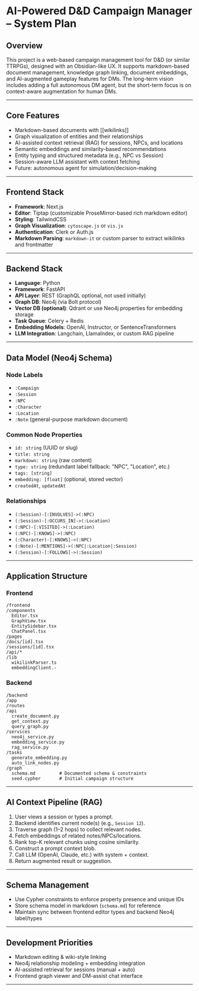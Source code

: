 # AI-Powered D&D Campaign Manager – System Plan

## Overview

This project is a web-based campaign management tool for D&D (or similar TTRPGs), designed with an Obsidian-like UX. It supports markdown-based document management, knowledge graph linking, document embeddings, and AI-augmented gameplay features for DMs. The long-term vision includes adding a full autonomous DM agent, but the short-term focus is on context-aware augmentation for human DMs.


---

## Core Features

- Markdown-based documents with [[wikilinks]]
- Graph visualization of entities and their relationships
- AI-assisted context retrieval (RAG) for sessions, NPCs, and locations
- Semantic embeddings and similarity-based recommendations
- Entity typing and structured metadata (e.g., NPC vs Session)
- Session-aware LLM assistant with context fetching
- Future: autonomous agent for simulation/decision-making

---

## Frontend Stack

- **Framework**: Next.js
- **Editor**: Tiptap (customizable ProseMirror-based rich markdown editor)
- **Styling**: TailwindCSS
- **Graph Visualization**: `cytoscape.js` or `vis.js`
- **Authentication**: Clerk or Auth.js
- **Markdown Parsing**: `markdown-it` or custom parser to extract wikilinks and frontmatter

---

## Backend Stack

- **Language**: Python
- **Framework**: FastAPI
- **API Layer**: REST (GraphQL optional, not used initially)
- **Graph DB**: Neo4j (via Bolt protocol)
- **Vector DB (optional)**: Qdrant or use Neo4j properties for embedding storage
- **Task Queue**: Celery + Redis
- **Embedding Models**: OpenAI, Instructor, or SentenceTransformers
- **LLM Integration**: Langchain, LlamaIndex, or custom RAG pipeline

---

## Data Model (Neo4j Schema)

### Node Labels
- `:Campaign`
- `:Session`
- `:NPC`
- `:Character`
- `:Location`
- `:Note` (general-purpose markdown document)

### Common Node Properties
- `id: string` (UUID or slug)
- `title: string`
- `markdown: string` (raw content)
- `type: string` (redundant label fallback: "NPC", "Location", etc.)
- `tags: [string]`
- `embedding: [float]` (optional, stored vector)
- `createdAt`, `updatedAt`

### Relationships
- `(:Session)-[:INVOLVES]->(:NPC)`
- `(:Session)-[:OCCURS_IN]->(:Location)`
- `(:NPC)-[:VISITED]->(:Location)`
- `(:NPC)-[:KNOWS]->(:NPC)`
- `(:Character)-[:KNOWS]->(:NPC)`
- `(:Note)-[:MENTIONS]->(:NPC|:Location|:Session)`
- `(:Session)-[:FOLLOWS]->(:Session)`

---

## Application Structure

### Frontend

```
/frontend
/components
  Editor.tsx
  GraphView.tsx
  EntitySidebar.tsx
  ChatPanel.tsx
/pages
/docs/[id].tsx
/sessions/[id].tsx
/api/*
/lib
  wikilinkParser.ts
  embeddingClient.- 
```

### Backend

```
/backend
/app
/routes
/api
  create_document.py
  get_context.py
  query_graph.py
/services
  neo4j_service.py
  embedding_service.py
  rag_service.py
/tasks
  generate_embedding.py
  auto_link_nodes.py
/graph
  schema.md         # Documented schema & constraints
  seed.cypher       # Initial campaign structure
```

---

## AI Context Pipeline (RAG)

1. User views a session or types a prompt.
2. Backend identifies current node(s) (e.g., `Session 12`).
3. Traverse graph (1–2 hops) to collect relevant nodes.
4. Fetch embeddings of related notes/NPCs/locations.
5. Rank top-K relevant chunks using cosine similarity.
6. Construct a prompt context blob.
7. Call LLM (OpenAI, Claude, etc.) with system + context.
8. Return augmented result or suggestion.

---

## Schema Management

- Use Cypher constraints to enforce property presence and unique IDs
- Store schema model in markdown (`schema.md`) for reference
- Maintain sync between frontend editor types and backend Neo4j label/types

---

## Development Priorities

- Markdown editing & wiki-style linking
- Neo4j relationship modeling + embedding integration
- AI-assisted retrieval for sessions (manual + auto)
- Frontend graph viewer and DM-assist chat interface

---
